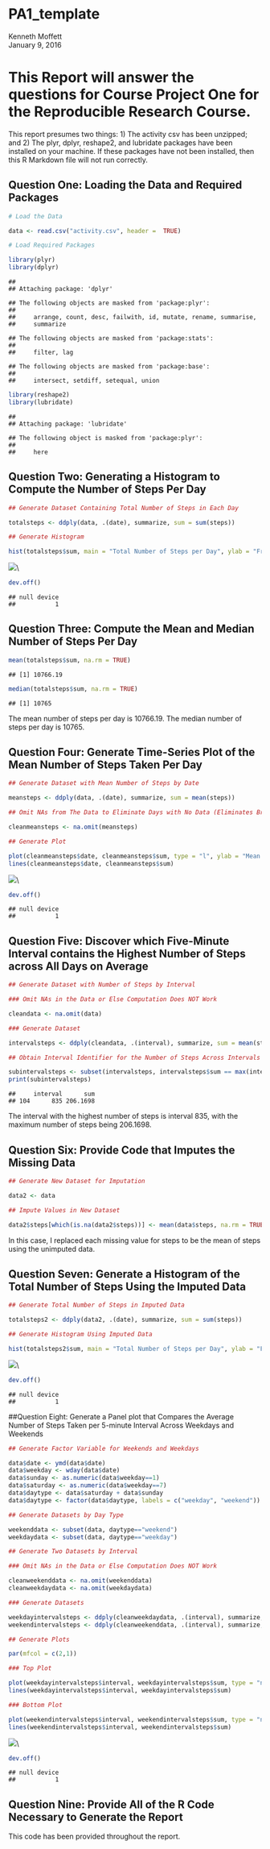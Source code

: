 # PA1_template
Kenneth Moffett  
January 9, 2016  

# This Report will answer the questions for Course Project One for the Reproducible Research Course.

This report presumes two things: 1) The activity csv has been unzipped; and 2) The plyr, dplyr, reshape2, and lubridate packages have been installed on your machine. If these packages have not been installed, then this R Markdown file will not run correctly.

## Question One: Loading the Data and Required Packages


```r
# Load the Data

data <- read.csv("activity.csv", header =  TRUE)

# Load Required Packages

library(plyr)
library(dplyr)
```

```
## 
## Attaching package: 'dplyr'
```

```
## The following objects are masked from 'package:plyr':
## 
##     arrange, count, desc, failwith, id, mutate, rename, summarise,
##     summarize
```

```
## The following objects are masked from 'package:stats':
## 
##     filter, lag
```

```
## The following objects are masked from 'package:base':
## 
##     intersect, setdiff, setequal, union
```

```r
library(reshape2)
library(lubridate)
```

```
## 
## Attaching package: 'lubridate'
```

```
## The following object is masked from 'package:plyr':
## 
##     here
```

## Question Two: Generating a Histogram to Compute the Number of Steps Per Day


```r
## Generate Dataset Containing Total Number of Steps in Each Day

totalsteps <- ddply(data, .(date), summarize, sum = sum(steps))

## Generate Histogram

hist(totalsteps$sum, main = "Total Number of Steps per Day", ylab = "Frequency", xlab = "Number of Steps Per Day")
```

![](PA1_template_files/figure-html/unnamed-chunk-2-1.png)\

```r
dev.off()
```

```
## null device 
##           1
```

## Question Three: Compute the Mean and Median Number of Steps Per Day


```r
mean(totalsteps$sum, na.rm = TRUE)
```

```
## [1] 10766.19
```

```r
median(totalsteps$sum, na.rm = TRUE)
```

```
## [1] 10765
```

The mean number of steps per day is 10766.19. The median number of steps per day is 10765.

## Question Four: Generate Time-Series Plot of the Mean Number of Steps Taken Per Day


```r
## Generate Dataset with Mean Number of Steps by Date

meansteps <- ddply(data, .(date), summarize, sum = mean(steps))

## Omit NAs from The Data to Eliminate Days with No Data (Eliminates Breaks in the Graph)

cleanmeansteps <- na.omit(meansteps)

## Generate Plot

plot(cleanmeansteps$date, cleanmeansteps$sum, type = "l", ylab = "Mean Number of Steps", xlab = "Date", main = "Mean Number of Steps Per Day")
lines(cleanmeansteps$date, cleanmeansteps$sum)
```

![](PA1_template_files/figure-html/unnamed-chunk-4-1.png)\

```r
dev.off()
```

```
## null device 
##           1
```

## Question Five: Discover which Five-Minute Interval contains the Highest Number of Steps across All Days on Average


```r
## Generate Dataset with Number of Steps by Interval

### Omit NAs in the Data or Else Computation Does NOT Work

cleandata <- na.omit(data)

### Generate Dataset

intervalsteps <- ddply(cleandata, .(interval), summarize, sum = mean(steps))

## Obtain Interval Identifier for the Number of Steps Across Intervals

subintervalsteps <- subset(intervalsteps, intervalsteps$sum == max(intervalsteps$sum))
print(subintervalsteps)
```

```
##     interval      sum
## 104      835 206.1698
```

The interval with the highest number of steps is interval 835, with the maximum number of steps being 206.1698.

## Question Six: Provide Code that Imputes the Missing Data


```r
## Generate New Dataset for Imputation

data2 <- data

## Impute Values in New Dataset

data2$steps[which(is.na(data2$steps))] <- mean(data$steps, na.rm = TRUE)
```

In this case, I replaced each missing value for steps to be the mean of steps using the unimputed data.

## Question Seven: Generate a Histogram of the Total Number of Steps Using the Imputed Data


```r
## Generate Total Number of Steps in Imputed Data

totalsteps2 <- ddply(data2, .(date), summarize, sum = sum(steps))

## Generate Histogram Using Imputed Data

hist(totalsteps2$sum, main = "Total Number of Steps per Day", ylab = "Frequency", xlab = "Number of Steps Per Day")
```

![](PA1_template_files/figure-html/unnamed-chunk-7-1.png)\

```r
dev.off()
```

```
## null device 
##           1
```

##Question Eight: Generate a Panel plot that Compares the Average Number of Steps Taken per 5-minute Interval Across Weekdays and Weekends


```r
## Generate Factor Variable for Weekends and Weekdays

data$date <- ymd(data$date)
data$weekday <- wday(data$date)
data$sunday <- as.numeric(data$weekday==1)
data$saturday <- as.numeric(data$weekday==7)
data$daytype <- data$saturday + data$sunday
data$daytype <- factor(data$daytype, labels = c("weekday", "weekend"))

## Generate Datasets by Day Type

weekenddata <- subset(data, daytype=="weekend")
weekdaydata <- subset(data, daytype=="weekday")

## Generate Two Datasets by Interval

### Omit NAs in the Data or Else Computation Does NOT Work

cleanweekenddata <- na.omit(weekenddata)
cleanweekdaydata <- na.omit(weekdaydata)

### Generate Datasets

weekdayintervalsteps <- ddply(cleanweekdaydata, .(interval), summarize, sum = mean(steps))
weekendintervalsteps <- ddply(cleanweekenddata, .(interval), summarize, sum = mean(steps))

## Generate Plots

par(mfcol = c(2,1))

### Top Plot

plot(weekdayintervalsteps$interval, weekdayintervalsteps$sum, type = "n", ylab = "Number of Steps", xlab = "Interval", main = "Average Number of Steps for Weekdays")
lines(weekdayintervalsteps$interval, weekdayintervalsteps$sum)

### Bottom Plot

plot(weekendintervalsteps$interval, weekendintervalsteps$sum, type = "n", ylab = "Number of Steps", xlab = "Interval", main = "Average Number of Steps for Weekends")
lines(weekendintervalsteps$interval, weekendintervalsteps$sum)
```

![](PA1_template_files/figure-html/unnamed-chunk-8-1.png)\

```r
dev.off()
```

```
## null device 
##           1
```

## Question Nine: Provide All of the R Code Necessary to Generate the Report

This code has been provided throughout the report.
